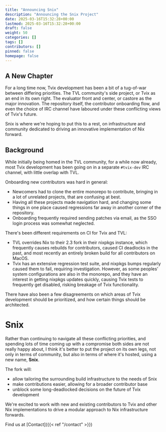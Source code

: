 ```yaml
---
title: "Announcing Snix"
description: "Announcing the Snix Project"
date: 2025-03-16T15:32:28+00:00
lastmod: 2025-03-16T15:32:28+00:00
draft: false
weight: 50
categories: []
tags: []
contributors: []
pinned: false
homepage: false
---
```


## A New Chapter

For a long time now, Tvix development has been a bit of a tug-of-war between
differing priorities. The TVL community's side project, or Tvix as an end in its
own right. The evaluator front and center, or castore as the major innovation.
The repository itself, the contributor onboarding flow, and even the choice of
IRC channel have laboured under these conflicting views of Tvix's future.

Snix is where we're hoping to put this to a rest, on infrastructure and
community dedicated to driving an innovative implementation of Nix forward.

## Background

While initially being homed in the TVL community, for a while now already,
most Tvix development has been going on in a separate `#tvix-dev` IRC
channel, with little overlap with TVL.

Onboarding new contributors was hard in general:
 - Newcomers had to clone the entire monorepo to contribute, bringing in a lot
   of unrelated projects, that are confusing at best.
 - Having all these projects made navigation hard, and changing some things in
   one place caused regressions far away in another corner of the repository.
 - Onboarding frequently required sending patches via email, as the SSO login
   process was somewhat neglected.

There's been different requirements on CI for Tvix and TVL:
 - TVL overrides Nix to their 2.3 fork in their nixpkgs instance, which
   frequently causes rebuilds for contributors, caused CI deadlocks in the
   past, and most recently an entirely broken build for all contributors on
   MacOS.
 - Tvix has an extensive regression test suite, and nixpkgs bumps regularly
   caused them to fail, requiring investigation. However, as some peoples'
   system configurations are also in the monorepo, and they have an interest
   in getting nixpkgs updates quickly, causing Tvix tests to frequently get
   disabled, risking breakage of Tvix functionality.

There have also been a few disagreements on which areas of Tvix development
should be prioritized, and how certain things should be architected.

# Snix

Rather than continuing to navigate all these conflicting priorities, and
spending lots of time coming up with a compromise both sides are not really
happy about, I think it's better to put the project on its own legs, not only
in terms of community, but also in terms of where it's hosted, using a new name,
**Snix**.

The fork will:

 - allow tailoring the surrounding build infrastructure to the needs of Snix
 - make contributions easier, allowing for a broader contributor base
 - unblock some long-deadlocked decisions on the future of Tvix development

We're excited to work with new and existing contributors to Tvix and other Nix
implementations to drive a modular approach to Nix infrastructure forwards.

Find us at [Contact]({{< ref "/contact" >}})
